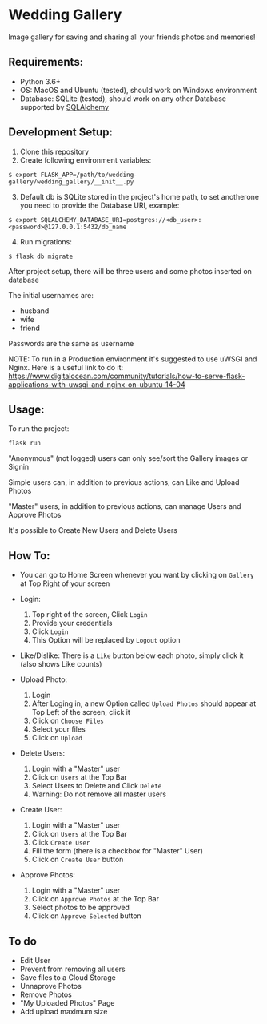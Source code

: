 # Wedding Gallery

Image gallery for saving and sharing all your friends photos and memories!

## Requirements:
- Python 3.6+
- OS: MacOS and Ubuntu (tested), should work on Windows environment
- Database: SQLite (tested), should work on any other Database supported by [SQLAlchemy](https://www.sqlalchemy.org)

## Development Setup:

1. Clone this repository
2. Create following environment variables:
```
$ export FLASK_APP=/path/to/wedding-gallery/wedding_gallery/__init__.py
```
3. Default db is SQLite stored in the project's home path, to set anotherone you need to provide the Database URI, example:

```
$ export SQLALCHEMY_DATABASE_URI=postgres://<db_user>:<password>@127.0.0.1:5432/db_name
```
4. Run migrations:
```
$ flask db migrate
```

After project setup, there will be three users and some photos inserted on database

The initial usernames are:
- husband
- wife
- friend

Passwords are the same as username

NOTE: To run in a Production environment it's suggested to use uWSGI and Nginx. Here is a useful link to do it:
https://www.digitalocean.com/community/tutorials/how-to-serve-flask-applications-with-uwsgi-and-nginx-on-ubuntu-14-04


## Usage:

To run the project:
```
flask run
```

"Anonymous" (not logged) users can only see/sort the Gallery images or Signin

Simple users can, in addition to previous actions, can Like and Upload Photos

"Master" users, in addition to previous actions, can manage Users and Approve Photos

It's possible to Create New Users and Delete Users


## How To:
- You can go to Home Screen whenever you want by clicking on `Gallery` at Top Right of your screen

- Login:
   1. Top right of the screen, Click `Login`
   2. Provide your credentials
   3. Click `Login`
   4. This Option will be replaced by `Logout` option

- Like/Dislike: There is a `Like` button below each photo, simply click it (also shows Like counts)

- Upload Photo:
   1. Login
   2. After Loging in, a new Option called `Upload Photos` should appear at Top Left of the screen, click it
   3. Click on `Choose Files`
   4. Select your files
   5. Click on `Upload`

- Delete Users:
  1. Login with a "Master" user
  2. Click on `Users` at the Top Bar
  3. Select Users to Delete and Click `Delete`
  4. Warning: Do not remove all master users

- Create User:
  1. Login with a "Master" user
  2. Click on `Users` at the Top Bar
  3. Click `Create User`
  4. Fill the form (there is a checkbox for "Master" User)
  5. Click on `Create User` button


- Approve Photos:
  1. Login with a "Master" user
  2. Click on `Approve Photos` at the Top Bar
  3. Select photos to be approved
  4. Click on `Approve Selected` button


## To do
- Edit User
- Prevent from removing all users
- Save files to a Cloud Storage
- Unnaprove Photos
- Remove Photos
- "My Uploaded Photos" Page
- Add upload maximum size
